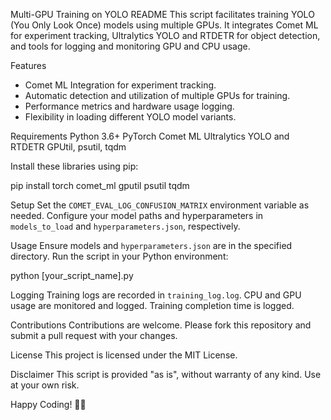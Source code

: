 Multi-GPU Training on YOLO README
This script facilitates training YOLO (You Only Look Once) models using multiple GPUs. It integrates Comet ML for experiment tracking, Ultralytics YOLO and RTDETR for object detection, and tools for logging and monitoring GPU and CPU usage.

Features
- Comet ML Integration for experiment tracking.
- Automatic detection and utilization of multiple GPUs for training.
- Performance metrics and hardware usage logging.
- Flexibility in loading different YOLO model variants.

Requirements
Python 3.6+
PyTorch
Comet ML
Ultralytics YOLO and RTDETR
GPUtil, psutil, tqdm

Install these libraries using pip:

pip install torch comet_ml gputil psutil tqdm

Setup
Set the `COMET_EVAL_LOG_CONFUSION_MATRIX` environment variable as needed.
Configure your model paths and hyperparameters in `models_to_load` and `hyperparameters.json`, respectively.

Usage
Ensure models and `hyperparameters.json` are in the specified directory.
Run the script in your Python environment:

python [your_script_name].py

Logging
Training logs are recorded in `training_log.log`.
CPU and GPU usage are monitored and logged.
Training completion time is logged.

Contributions
Contributions are welcome. Please fork this repository and submit a pull request with your changes.

License
This project is licensed under the MIT License.

Disclaimer
This script is provided "as is", without warranty of any kind. Use at your own risk.

Happy Coding! 🚀🤖
